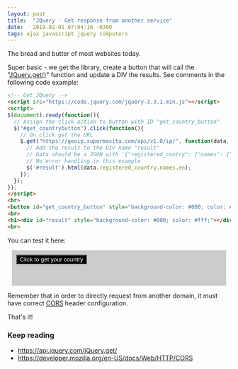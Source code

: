 ```yaml
---
layout: post
title:  "JQuery - Get response from another service"
date:   2019-02-01 07:04:16 -0300
tags: ajax javascript jquery computers
---
```

The bread and butter of most websites today.

Super basic - we get the library, create a button that will call the "[JQuery.get()](https://api.jquery.com/jQuery.get/)" function and update a DIV the results. See comments in the following code example: 
```html
<!-- Get JQuery -->
<script src="https://code.jquery.com/jquery-3.3.1.min.js"></script>
<script>
$(document).ready(function(){
  // Assign the click action to button with ID "get_country_button"
  $("#get_countrybutton").click(function(){
    // On click get the URL
    $.get("https://geoip.supermasita.com/api/v1.0/ip/", function(data, status){
      // Add the result to the DIV name "result"
      // Data should be a JSON with '{"registered_contry": {"names": {"en": "XXXX"}}}'
      // No error handling in this example
      $('#result').html(data.registered_country.names.en);
    });
  });
});
</script>
<br>
<button id="get_country_button" style="background-color: #000; color: #fff;">Click to get your country</button>
<br>
<h1><div id="result" style="background-color: #000; color: #fff;"></div></h1>
<br>
```

You can test it here:

<!-- Get JQuery -->
<script src="https://code.jquery.com/jquery-3.3.1.min.js"></script>
<script>
$(document).ready(function(){
  // Assign the click action to button with ID "get_country_button"
  $("#get_country_button").click(function(){
    // On click get the URL
    $.get("https://geoip.supermasita.com/api/v1.0/ip/", function(data, status){
      // Add the result to the DIV name "result"
      // Data should be a JSON with '{"registered_contry": {"names": {"en": "XXXX"}}}'
      $('#result').html(data.registered_country.names.en);
    });
  });
});
</script>
<div style="background-color: #CCC; margin: 10px; padding: 10px;">
<button id="get_country_button" style="background-color: #000; color: #fff;">Click to get your country</button>
<br>
<h1><div id="result" style="background-color: #000; color: #fff;"></div></h1>
</div>

Remember that in order to directly request from another domain, it must have correct [CORS](https://developer.mozilla.org/en-US/docs/Web/HTTP/CORS) header configuration.

That's it!

### Keep reading
* <https://api.jquery.com/jQuery.get/>
* <https://developer.mozilla.org/en-US/docs/Web/HTTP/CORS> 

